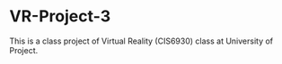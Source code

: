 # VR-Project-3
This is a class project of Virtual Reality (CIS6930) class at University of Project.
